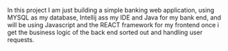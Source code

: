 In this project I am just building a simple banking web application, using MYSQL as my database, Intellij ass my IDE and Java for my bank end, and will be using Javascript and the REACT framework for my frontend once i get the business logic of the back end sorted out and handling user requests.
